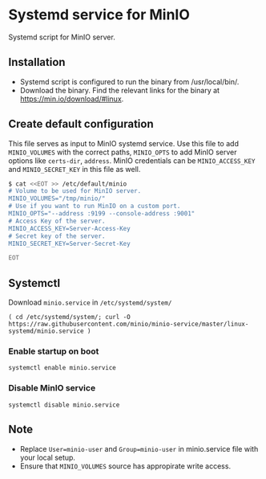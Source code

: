 # Systemd service for MinIO

Systemd script for MinIO server.

## Installation

- Systemd script is configured to run the binary from /usr/local/bin/.
- Download the binary. Find the relevant links for the binary at https://min.io/download/#linux.

## Create default configuration

This file serves as input to MinIO systemd service. Use this file to add `MINIO_VOLUMES` with the correct paths, `MINIO_OPTS` to add MinIO server options like `certs-dir`, `address`. MinIO credentials can be `MINIO_ACCESS_KEY` and `MINIO_SECRET_KEY` in this file as well.

```sh
$ cat <<EOT >> /etc/default/minio
# Volume to be used for MinIO server.
MINIO_VOLUMES="/tmp/minio/"
# Use if you want to run MinIO on a custom port.
MINIO_OPTS="--address :9199 --console-address :9001"
# Access Key of the server.
MINIO_ACCESS_KEY=Server-Access-Key
# Secret key of the server.
MINIO_SECRET_KEY=Server-Secret-Key

EOT
```

## Systemctl

Download `minio.service` in  `/etc/systemd/system/`
```
( cd /etc/systemd/system/; curl -O https://raw.githubusercontent.com/minio/minio-service/master/linux-systemd/minio.service )
```

### Enable startup on boot
```
systemctl enable minio.service
```

### Disable MinIO service
```
systemctl disable minio.service
```

## Note

- Replace ``User=minio-user`` and ``Group=minio-user`` in minio.service file with your local setup.
- Ensure that ``MINIO_VOLUMES`` source has appropirate write access.
